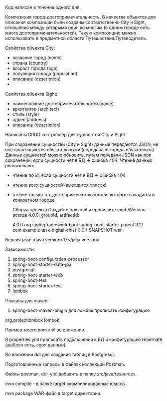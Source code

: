 Код написан в течение одного дня.

Композиция город-достопримечательность. В качестве объектов для описания композиции были созданы соответственно City и Sight, отношения между которыми один ко многим (в одном городе есть много достопримечательностей).
Такую композицию можно использовать в предметной области Путешествия/Путеводитель.

Свойства объекта City:
-  название город (name)
-  страна (country)
-  возраст города (age)
-  популяция города (population)
-  описание (description)
- 
Свойства объекта Sight:
-  наименование достопримечательности (name)
-  архитектор (architect)
-  стиль (style)
-  адрес (address)
-  описание (description)
  
Написаны CRUD контроллер для сущностей City и Sight. 

При сохранении сущностей (City и Sight) данные передаются JSON, не все поля являются обязательными (передача id города обязательна).
Данные сущностей можно обновить, путем передачи JSON как при сохранении, если сущности нет в БД -> ошибка 404.
Чтение данных реализовано:
- чтение по id, если сущности нет в БД -> ошибка 404
- чтение всех сущностей (выводится список)
- чтение только тех достопримечательностей, которые находятся в конкретном городе

  Сборка проекта
Создайте pom.xml и пропишите modelVersion - всегда 4.0.0, groupId, artifactId:

    <modelVersion>4.0.0</modelVersion>
    <parent>
        <groupId>org.springframework.boot</groupId>
        <artifactId>spring-boot-starter-parent</artifactId>
        <version>3.1.1</version>
        <relativePath/> <!-- lookup parent from repository -->
    </parent>
    <groupId>com.example</groupId>
    <artifactId>task-digital-chief</artifactId>
    <version>0.0.1-SNAPSHOT</version>
    <packaging>war</packaging>

Версия java:
    <properties>
        <java.version>17</java.version>
    </properties>

Зависимости:
1. spring-boot-configuration-processor
2. spring-boot-starter-data-jpa
3. postgresql
4. spring-boot-starter-web
5. spring-boot-test
6. spring-boot-starter-test
7. lombok
   
Плагины для maven:
1. spring-boot-maven-plugin
   для ломбок прописать конфигурацию
<configuration>
    <excludes>
        <exclude>
            <groupId>org.projectlombok</groupId>
            <artifactId>lombok</artifactId>
        </exclude>
    </excludes>
</configuration>

Пример моего pom.xml во вложении.

В properties.yml прописать подключения к БД и конфигурацию Hibernate (шаблон есть, свои данные)

Во вложении ddl для создания таблиц в Postgresql. 

Подготовленные запросы в файлах коллекции Postman.

Файлы postman, ddl, yml добавить в папку src/java/resources.

mvn compile - в папке target скомпилированные классы.

mvn package WAR-файл в target директории.


